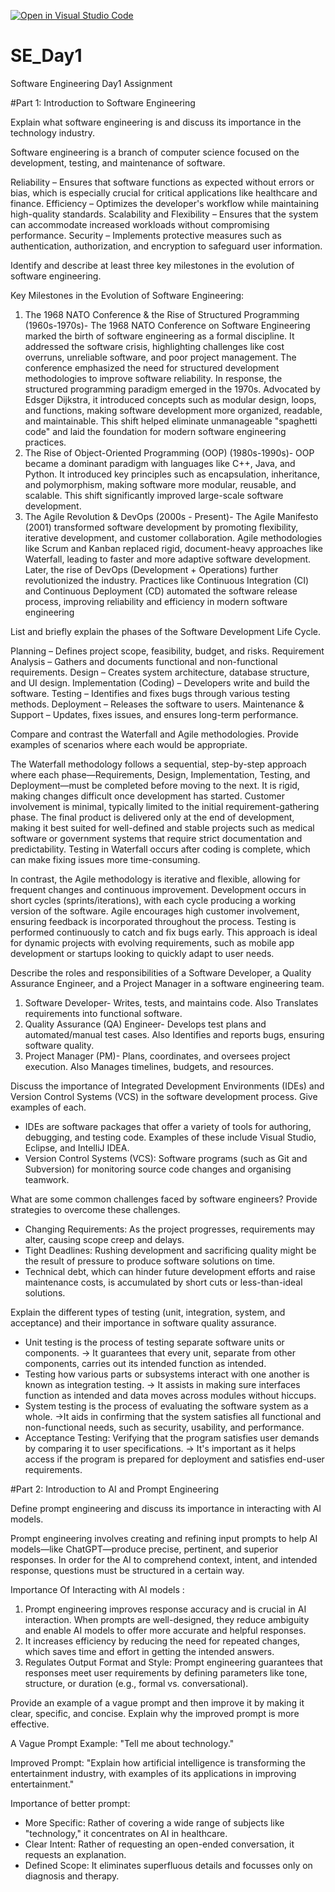 [![Open in Visual Studio Code](https://classroom.github.com/assets/open-in-vscode-2e0aaae1b6195c2367325f4f02e2d04e9abb55f0b24a779b69b11b9e10269abc.svg)](https://classroom.github.com/online_ide?assignment_repo_id=18372083&assignment_repo_type=AssignmentRepo)
# SE_Day1
Software Engineering Day1 Assignment

#Part 1: Introduction to Software Engineering

Explain what software engineering is and discuss its importance in the technology industry.

Software engineering is a branch of computer science focused on the development, testing, and maintenance of software.

Reliability – Ensures that software functions as expected without errors or bias, which is especially crucial for critical applications like healthcare and finance.
Efficiency – Optimizes the developer's workflow while maintaining high-quality standards.
Scalability and Flexibility – Ensures that the system can accommodate increased workloads without compromising performance.
Security – Implements protective measures such as authentication, authorization, and encryption to safeguard user information.

Identify and describe at least three key milestones in the evolution of software engineering.  

Key Milestones in the Evolution of Software Engineering: 
1. The 1968 NATO Conference & the Rise of Structured Programming (1960s-1970s)- The 1968 NATO Conference on Software Engineering marked the birth of software engineering as a formal discipline. It addressed the software crisis, highlighting challenges like cost overruns, unreliable software, and poor project management. The conference emphasized the need for structured development methodologies to improve software reliability.
In response, the structured programming paradigm emerged in the 1970s. Advocated by Edsger Dijkstra, it introduced concepts such as modular design, loops, and functions, making software development more organized, readable, and maintainable. This shift helped eliminate unmanageable "spaghetti code" and laid the foundation for modern software engineering practices.
2. The Rise of Object-Oriented Programming (OOP) (1980s-1990s)- OOP became a dominant paradigm with languages like C++, Java, and Python. It introduced key principles such as encapsulation, inheritance, and polymorphism, making software more modular, reusable, and scalable. This shift significantly improved large-scale software development.
3. The Agile Revolution & DevOps (2000s - Present)- The Agile Manifesto (2001) transformed software development by promoting flexibility, iterative development, and customer collaboration. Agile methodologies like Scrum and Kanban replaced rigid, document-heavy approaches like Waterfall, leading to faster and more adaptive software development.
Later, the rise of DevOps (Development + Operations) further revolutionized the industry. Practices like Continuous Integration (CI) and Continuous Deployment (CD) automated the software release process, improving reliability and efficiency in modern software engineering

List and briefly explain the phases of the Software Development Life Cycle.

Planning – Defines project scope, feasibility, budget, and risks.
Requirement Analysis – Gathers and documents functional and non-functional requirements.
Design – Creates system architecture, database structure, and UI design.
Implementation (Coding) – Developers write and build the software.
Testing – Identifies and fixes bugs through various testing methods.
Deployment – Releases the software to users.
Maintenance & Support – Updates, fixes issues, and ensures long-term performance.


Compare and contrast the Waterfall and Agile methodologies. Provide examples of scenarios where each would be appropriate.

The Waterfall methodology follows a sequential, step-by-step approach where each phase—Requirements, Design, Implementation, Testing, and Deployment—must be completed before moving to the next. It is rigid, making changes difficult once development has started. Customer involvement is minimal, typically limited to the initial requirement-gathering phase. The final product is delivered only at the end of development, making it best suited for well-defined and stable projects such as medical software or government systems that require strict documentation and predictability. Testing in Waterfall occurs after coding is complete, which can make fixing issues more time-consuming.

In contrast, the Agile methodology is iterative and flexible, allowing for frequent changes and continuous improvement. Development occurs in short cycles (sprints/iterations), with each cycle producing a working version of the software. Agile encourages high customer involvement, ensuring feedback is incorporated throughout the process. Testing is performed continuously to catch and fix bugs early. This approach is ideal for dynamic projects with evolving requirements, such as mobile app development or startups looking to quickly adapt to user needs.

Describe the roles and responsibilities of a Software Developer, a Quality Assurance Engineer, and a Project Manager in a software engineering team.
1. Software Developer- Writes, tests, and maintains code. Also Translates requirements into functional software.
2. Quality Assurance (QA) Engineer- Develops test plans and automated/manual test cases. Also Identifies and reports bugs, ensuring software quality.
3. Project Manager (PM)- Plans, coordinates, and oversees project execution. Also Manages timelines, budgets, and resources.



Discuss the importance of Integrated Development Environments (IDEs) and Version Control Systems (VCS) in the software development process. Give examples of each.

- IDEs are software packages that offer a variety of tools for authoring, debugging, and testing code. Examples of these include Visual Studio, Eclipse, and IntelliJ IDEA.
- Version Control Systems (VCS): Software programs (such as Git and Subversion) for monitoring source code changes and organising teamwork.

What are some common challenges faced by software engineers? Provide strategies to overcome these challenges.

- Changing Requirements: As the project progresses, requirements may alter, causing scope creep and delays.
- Tight Deadlines: Rushing development and sacrificing quality might be the result of pressure to produce software solutions on time.
- Technical debt, which can hinder future development efforts and raise maintenance costs, is accumulated by short cuts or less-than-ideal solutions.


Explain the different types of testing (unit, integration, system, and acceptance) and their importance in software quality assurance.
- Unit testing is the process of testing separate software units or components.
      -> It guarantees that every unit, separate from other components, carries out its intended function as intended.
- Testing how various parts or subsystems interact with one another is known as integration testing.
      -> It assists in making sure interfaces function as intended and data moves across modules without hiccups.
- System testing is the process of evaluating the software system as a whole.
      ->It aids in confirming that the system satisfies all functional and non-functional needs, such as security, usability, and performance.
- Acceptance Testing: Verifying that the program satisfies user demands by comparing it to user specifications.
      -> It's important as it helps access if the program is prepared for deployment and satisfies end-user requirements.



#Part 2: Introduction to AI and Prompt Engineering


Define prompt engineering and discuss its importance in interacting with AI models.

Prompt engineering involves creating and refining input prompts to help AI models—like ChatGPT—produce precise, pertinent, and superior responses. In order for the AI to comprehend context, intent, and intended response, questions must be structured in a certain way.

Importance Of Interacting with AI models :

1. Prompt engineering improves response accuracy and is crucial in AI interaction. When prompts are well-designed, they reduce ambiguity and enable AI models to offer more accurate and helpful responses.
2. It increases efficiency by reducing the need for repeated changes, which saves time and effort in getting the intended answers.
3. Regulates Output Format and Style: Prompt engineering guarantees that responses meet user requirements by defining parameters like tone, structure, or duration (e.g., formal vs. conversational).


Provide an example of a vague prompt and then improve it by making it clear, specific, and concise. Explain why the improved prompt is more effective.

A Vague Prompt Example: "Tell me about technology."

Improved Prompt: "Explain how artificial intelligence is transforming the entertainment industry, with examples of its applications in improving entertainment."

Importance of better prompt:
- More Specific: Rather of covering a wide range of subjects like "technology," it concentrates on AI in healthcare.
- Clear Intent: Rather of requesting an open-ended conversation, it requests an explanation.
- Defined Scope: It eliminates superfluous details and focusses only on diagnosis and therapy.
